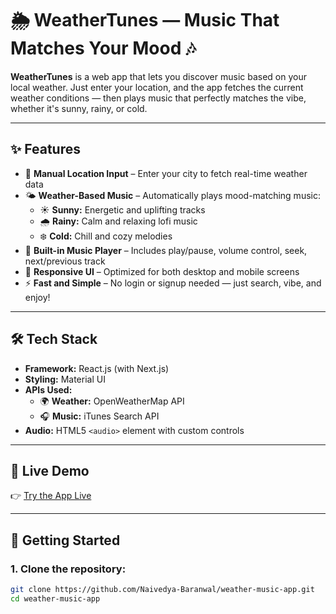# 🌦️ WeatherTunes — Music That Matches Your Mood 🎶

**WeatherTunes** is a web app that lets you discover music based on your local weather. Just enter your location, and the app fetches the current weather conditions — then plays music that perfectly matches the vibe, whether it's sunny, rainy, or cold.

---

## ✨ Features

- 📍 **Manual Location Input** – Enter your city to fetch real-time weather data
- 🌤️ **Weather-Based Music** – Automatically plays mood-matching music:
  - ☀️ **Sunny:** Energetic and uplifting tracks  
  - 🌧️ **Rainy:** Calm and relaxing lofi music  
  - ❄️ **Cold:** Chill and cozy melodies
- 🎵 **Built-in Music Player** – Includes play/pause, volume control, seek, next/previous track
- 📱 **Responsive UI** – Optimized for both desktop and mobile screens
- ⚡ **Fast and Simple** – No login or signup needed — just search, vibe, and enjoy!

---

## 🛠️ Tech Stack

- **Framework:** React.js (with Next.js)  
- **Styling:** Material UI  
- **APIs Used:**
  - 🌍 **Weather:** OpenWeatherMap API  
  - 🎧 **Music:** iTunes Search API  
- **Audio:** HTML5 `<audio>` element with custom controls

---

## 🔗 Live Demo

👉 [Try the App Live](https://weather-music-app-naivedya-baranwals-projects.vercel.app/)

---

## 🚀 Getting Started

### 1. Clone the repository:
```bash
git clone https://github.com/Naivedya-Baranwal/weather-music-app.git
cd weather-music-app

